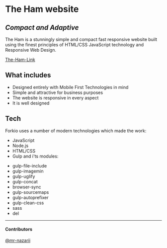 # The Ham website

## _Compact and Adaptive_

The Ham is a stunningly simple and compact fast responsive website built using the finest principles of HTML/CSS JavaScript technology and Responsive Web Design.

[The-Ham-Link](https://mr-nazarii.github.io/digital-product/)

## What includes

- Designed entirely with Mobile First Technologies in mind
- Simple and attractive for business purposes
- The website is responsive in every aspect
- It is well designed

## Tech

Forkio uses a number of modern technologies which made the work:

- JavaScript
- Node.js
- HTML/CSS
- Gulp and i'ts modules:

* gulp-file-include
* gulp-imagemin
* gulp-uglify
* gulp-concat
* browser-sync
* gulp-sourcemaps
* gulp-autoprefixer
* gulp-clean-css
* sass
* del

---

#### Contributors

[@mr-nazarii](https://github.com/mr-nazarii)
